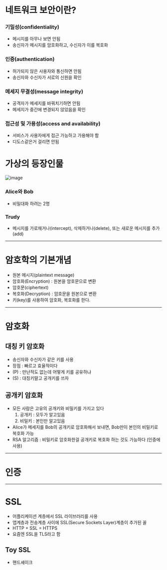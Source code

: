 # 네트워크 보안이란?
### 기밀성(confidentiality)
- 메시지를 아무나 보면 안됨
- 송신자가 메시지를 암호화하고, 수신자가 이를 복호화
### 인증(authentication)
- 허가되지 않은 사용자와 통신하면 안됨
- 송신자와 수신자가 서로의 신원을 확인
### 메세지 무결성(message integrity)
- 공격자가 메세지를 바꿔치기하면 안됨
- 메세지가 중간에 변경되지 않았음을 확인
### 접근성 및 가용성(access and availability)
- 서비스가 사용자에게 접근 가능하고 가용해야 함
- 디도스같은거 걸리면 안됨
# 가상의 등장인물
![image](https://github.com/user-attachments/assets/28e16a3e-ef4d-4acd-a0f2-1578a91b7b70)
### Alice와 Bob
- 비밀대화 하려는 2명
### Trudy
-  메시지를 가로채거나(intercept), 삭제하거나(delete), 또는 새로운 메시지를 추가(add)

---

# 암호학의 기본개념
- 원본 메시지(plaintext message)
- 암호화(Encryption) : 원본을 암호문으로 변환
- 암호문(ciphertext)
- 복호화(Decryption) : 암호문을 원본으로 변환
- 키(key)를 사용하여 암호화, 복호화를 한다.

---

# 암호화
## 대칭 키 암호화
- 송신자와 수신자가 같은 키를 사용
- 장점 : 빠르고 효율적이다
- (P) : 만난적도 없는데 어떻게 키를 공유하냐
- (S) : 대칭키말고 공개키를 쓰자
## 공개키 암호화
- 모든 사람은 고유의 공개키와 비밀키를 가지고 있다
  1. 공개키 : 모두가 알고있음
  2. 비밀키 : 본인만 알고있음
- Alice가 메세지를 Bob의 공개키로 암호화해서 보내면, Bob만이 본인의 비밀키로 복호화 가능
- RSA 알고리즘 : 비밀키로 암호화한걸 공개키로 복호화 하는 것도 가능하다 (인증에 사용)

---

# 인증

---

# SSL
- 어플리케이션 계층에서 SSL 라이브러리를 사용
- 앱계층과 전송계층 사이에 SSL(Secure Sockets Layer)계층이 추가된 꼴
- HTTP + SSL = HTTPS
- 요즘엔 SSL을 TLS라고 함
## Toy SSL
- 핸드셰이크
